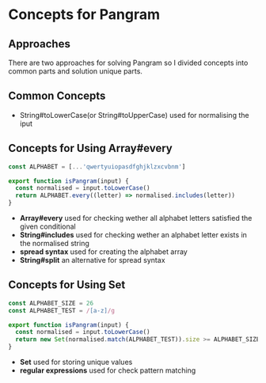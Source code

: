 # Concepts for Pangram

## Approaches

There are two approaches for solving Pangram so I divided concepts into common parts and solution unique parts.

## Common Concepts

- String#toLowerCase(or String#toUpperCase) used for normalising the iput

## Concepts for Using Array#every

```javascript
const ALPHABET = [...'qwertyuiopasdfghjklzxcvbnm']

export function isPangram(input) {
  const normalised = input.toLowerCase()
  return ALPHABET.every((letter) => normalised.includes(letter))
}
```

- **Array#every** used for checking wether all alphabet letters satisfied the given conditional
- **String#includes** used for checking wether an alphabet letter exists in the normalised string
- **spread syntax** used for creating the alphabet array
- **String#split** an alternative for spread syntax

## Concepts for Using Set

```javascript
const ALPHABET_SIZE = 26
const ALPHABET_TEST = /[a-z]/g

export function isPangram(input) {
  const normalised = input.toLowerCase()
  return new Set(normalised.match(ALPHABET_TEST)).size >= ALPHABET_SIZE
}
```

- **Set** used for storing unique values
- **regular expressions** used for check pattern matching
